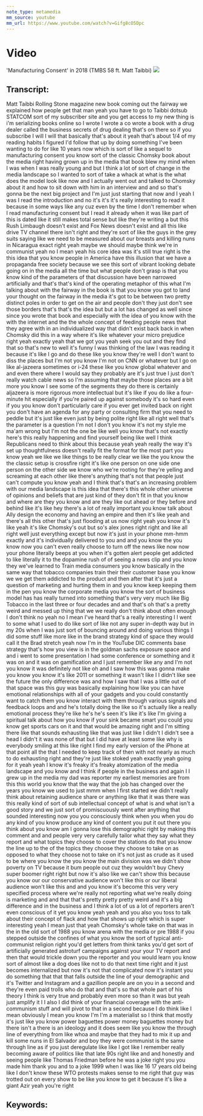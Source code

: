 ```yaml
---
note_type: metamedia
mm_source: youtube
mm_url: https://www.youtube.com/watch?v=Gifg8cO5Dpc
---
```


# Video
'Manufacturing Consent' in 2018 (TMBS 58 ft. Matt Taibbi)
![](https://www.youtube.com/watch?v=Gifg8cO5Dpc)

## Transcript:

Matt Taibbi Rolling Stone magazine new
book coming out the fairway we explained
how people get that man yeah you have to
go to Taibbi dotsub STATCOM sort of my
subscriber site and you get access to my
new thing is i'm serializing books
online so I wrote I wrote a co wrote a
book with a drug dealer called the
business secrets of drug dealing that's
on there so if you subscribe I will I
will that basically that's about it yeah
that's about 1/4 of my reading habits I
figured I'd follow that up by doing
something I've been wanting to do for
like 10 years now which is sort of like
a sequel to manufacturing consent you
know sort of the classic Chomsky book
about the media right having grown up in
the media
that book blew my mind when I was when I
was really young and but I think a lot
of sort of change in the media landscape
so I wanted to sort of take a whack at
what is the what does the model look
like now and I actually went out and
talked to Chomsky about it and how to
sit down with him in an interview and
and so that's gonna be the next big
project and I'm just just starting that
now and I yeah I was I read the
introduction and no it's it's it's
really interesting to read it because in
some ways like any cuz even by the time
I don't remember when I read
manufacturing consent but I read it
already when it was like part of this is
dated like it still makes total sense
but like they're writing a but this Rush
Limbaugh doesn't exist and Fox News
doesn't exist and all this like drive TV
channel there isn't right and they're
sort of like the guys in the grey suits
saying like we need to be measured about
our breasts and killing nuns in
Nicaragua exact right yeah maybe we
should maybe think we're in communist
yeah no I mean yeah his core idea was
it's still true right is the this idea
that you know people in America have
this illusion that we have a propaganda
free society because we see this sort of
vibrant looking debate going on in the
media all the time but what people don't
grasp is that you know kind of the
parameters of that discussion have been
narrowed artificially and that's that's
kind of the operating metaphor of this
what I'm talking about with the fairway
in the book is that you know you got to
land your thought on the fairway in the
media it's got to be between two pretty
distinct poles in order to get on the
air and people don't they just don't see
those borders that's that's the idea but
but a lot has changed as well since
since you wrote that book and especially
with the idea of you know with the with
the internet and the the whole concept
of feeding people news that they agree
with in an individualized way that
didn't exist back back in when Chomsky
did this in a way where it's like
whatever your micro prejudice right yeah
exactly yeah that we got you yeah seek
you out and they find that so that's new
to well it's funny I was thinking of the
law I was reading it because it's like I
go and do these like you know they're
well I don't want to diss the places but
I'm not you know I'm not on CNN or
whatever but I go on like al-jazeera
sometimes or i-24 these like you know
global whatever and and even there where
I would say they probably are it's just
true I just don't really watch cable
news so I'm assuming that maybe those
places are a bit more you know I see
some of the segments they do there is
certainly aljazeera is more rigorous
more intellectual but it's like if you
do like a four-minute hit especially if
you're paired up against somebody it's
so hard even if you you know don't
particularly care if you ever get
invited back on right you don't have an
agenda for any party or consulting firm
that you need to peddle but it's just
like even just by being polite right
like all right well that's the parameter
is a question I'm not I don't you know
it's not my style me ma'am wrong but I'm
not the one be like well you know that's
not exactly here's this really happening
and find yourself being like well I
think Republicans need to think about
this because yeah yeah really the way
it's set up thoughtfulness doesn't
really fit the format for the most part
you know yeah we like we like things to
be really clear we like the you know the
the classic setup is crossfire right
it's like one person on one side one
person on the other side we know who
we're rooting for they're yelling and
screaming at each other like there's
anything that's not that people just
can't compute you know yeah and I think
that's that's an increasing problem with
our media landscape is this idea that
there's this whole other universe of
opinions and beliefs that are just kind
of they don't fit in that you know and
where are they you know and are they
like out ahead or they before and behind
like it's like hey there's a lot of
really important you know talk about
Ally design the economy and having an
empire and then it's like yeah and
there's all this other that's just
flooding at us now right yeah you know
it's like yeah it's like Chomsky's out
but so's alex jones right right and like
all right well just everything except
but now it's just in your phone mm-hmm
exactly and it's individually delivered
to you and and you know the you know now
you can't even really choose to turn off
the news like now now your phone
literally beeps at you when it's gotten
alert people get addicted to like
literally it to the dopamine rush of of
seeing a news clip and you know they
we've learned to Train media consumers
you know basically in the same way that
tobacco companies train their their
customer base you know we we get them
addicted to the product and then after
that it's just a question of marketing
and hurting them in and you know keep
keeping them in the pen you know the
corporate media you know the sort of
business model has has really turned
into something that's very very much
like Big Tobacco in the last three or
four decades and and that's oh that's a
pretty weird and messed up thing that we
we really don't think about often enough
I don't think no yeah no I mean I've
heard that's a really interesting I
I went to some what I used to do like
sort of like not any super in-depth way
but in my 20s when I was just sort of
bouncing around and doing various things
I did some stuff like more like in the
brand strategy kind of space they would
call it the Brad stretch yeah now I'm in
the YouTube DIC comments base strategy
that's how you view is in the goldman
sachs exposure space and and i went to
some presentation I had some conference
or something and it was on and it was on
gamification and I just remember like
any and I'm not you know it was
definitely not like oh and I saw how
this was gonna make you know you know
it's like 2011 or something it wasn't
like I I didn't like see the future the
only difference was and how I saw that I
was a little out of that space was this
guy was basically explaining how like
you can have emotional relationships
with all of your gadgets and you could
constantly want to catch them you know
interact with them through various
signals and feedback loops and and he's
totally doing the like so it's actually
like a really emotional process they're
like he's he's seen it's like it's like
I'm giving a spiritual talk about how
you know if your sink became smart you
could you know get sports cars on it and
that would be amazing right and I'm
sitting there like that sounds
exhausting like that was just like I
didn't I didn't see a head I didn't it
was none of that but I did have at least
some like why is everybody smiling at
this like right I find my early version
of the iPhone at that point all the
that I needed to keep track of then with
not nearly as much to do exhausting
right and they're just like stoked yeah
exactly yeah going for it yeah yeah I
know it's freaky it's freaky atomization
of the media landscape and you know and
I think if people in the business and
again I I grew up in the media my dad
was reporter my earliest memories are
from
this this world you know that the way
that the job has changed over the years
you know we used to just mmm when I
first started we didn't really think
about retaining audience share or
anything like that it was there was this
really kind of sort of sub intellectual
concept of what is and what isn't a good
story and we just sort of promiscuously
went after anything that sounded
interesting now you you consciously
think when you when you do any kind of
you know produce any kind of content you
put it out there you think about you
know am I gonna lose this demographic
right by making this comment and and
people very very carefully tailor what
they say what they report and what
topics they choose to cover the stations
do that you know the line up to the of
the topics they choose they choose to
take on as opposed to what they choose
not to take on it's not just as crude as
it used to be where you know the you
know the main division was we didn't
show poverty on TV because it bum people
out cuz they wouldn't buy Chevy super
boomer right right but now it's also
like we can't show this because you know
our our conservative audience won't like
this or our liberal audience won't like
this and and you know it's become this
very very specified process where we're
really not reporting what we're really
doing is marketing and and that that's
pretty pretty pretty weird and it's a
big difference and in the business and I
think a lot of us a lot of reporters
aren't even conscious of it yet you know
yeah yeah and you also you toss to talk
about their concept of flack and how
that shows up right which is super
interesting yeah I mean just that yeah
Chomsky's whole take on that was in the
in the old sort of 1988
you know arena with the media or pre
1988 if you stepped outside the confines
of what you know the sort of typical
anti-communist religion right you'd get
letters from think tanks you'd get sort
of artificially generated astroturf
campaigns against your your TV report
and then that would trickle down
you the reporter and you would learn you
know sort of almost like a dog does like
not to do that next time right and it
just becomes internalized but now it's
not that complicated now it's instant
you do something that that that falls
outside the line of your demographic and
it's Twitter and Instagram and a
gazillion people are on you in a second
and they're even paid trolls who do that
and that's so that whole part of his
theory I think is very true and probably
even more so than it was but yeah just
amplify it I I also I did think of your
financial coverage with the
anti-communism stuff and will pivot to
that in a second because I do think like
I mean obviously I mean you know I'm I'm
a materialist so I think that mostly
it's just like you know power baguettes
power money baguettes money but there
isn't a there is an ideology and it does
seem like you know the through line of
everything from like whoa and maybe that
they had to mix it up and kill some nuns
in El Salvador and boy they were
communist is the same through line as if
you just deregulate like like I
got like I remember really becoming
aware of politics like that late 90s
right like and and honestly and seeing
people like Thomas Friedman before he
was a joke right you you made him thank
you and to a joke 1999 when I was like
16 17 years old being like I don't know
these WTO protests makes sense to me
right that guy was trotted out on every
show to be like you know to get it
because it's like a giant Azir yeah
you're right


## Keywords:
